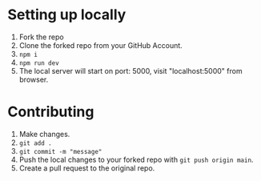 # Setting up locally
1. Fork the repo
2. Clone the forked repo from your GitHub Account.
3. `npm i`
4. `npm run dev`
5. The local server will start on port: 5000, visit "localhost:5000" from browser.

# Contributing
1. Make changes.
2. `git add .`
3. `git commit -m "message"`
4. Push the local changes to your forked repo with `git push origin main`.
5. Create a pull request to the original repo.